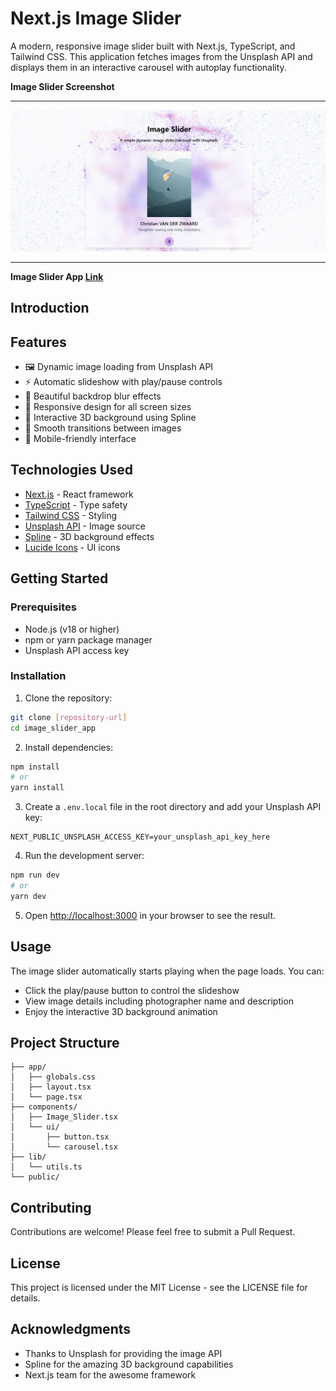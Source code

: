 # Next.js Image Slider

A modern, responsive image slider built with Next.js, TypeScript, and Tailwind CSS. This application fetches images from the Unsplash API and displays them in an interactive carousel with autoplay functionality.

**Image Slider Screenshot**

---

![Image Slider Screenshot](public/image%20slider.png "Image Slider Screenshot")

---

**Image Slider App [Link](https://image-slider-osama.vercel.app/)**


## Introduction

## Features

- 🖼️ Dynamic image loading from Unsplash API
- ⚡ Automatic slideshow with play/pause controls
- 🎨 Beautiful backdrop blur effects
- 🎯 Responsive design for all screen sizes
- 🌈 Interactive 3D background using Spline
- 🔄 Smooth transitions between images
- 📱 Mobile-friendly interface

## Technologies Used

- [Next.js](https://nextjs.org/) - React framework
- [TypeScript](https://www.typescriptlang.org/) - Type safety
- [Tailwind CSS](https://tailwindcss.com/) - Styling
- [Unsplash API](https://unsplash.com/developers) - Image source
- [Spline](https://spline.design/) - 3D background effects
- [Lucide Icons](https://lucide.dev/) - UI icons

## Getting Started

### Prerequisites

- Node.js (v18 or higher)
- npm or yarn package manager
- Unsplash API access key

### Installation

1. Clone the repository:
```bash
git clone [repository-url]
cd image_slider_app
```

2. Install dependencies:
```bash
npm install
# or
yarn install
```

3. Create a `.env.local` file in the root directory and add your Unsplash API key:
```env
NEXT_PUBLIC_UNSPLASH_ACCESS_KEY=your_unsplash_api_key_here
```

4. Run the development server:
```bash
npm run dev
# or
yarn dev
```

5. Open [http://localhost:3000](http://localhost:3000) in your browser to see the result.

## Usage

The image slider automatically starts playing when the page loads. You can:
- Click the play/pause button to control the slideshow
- View image details including photographer name and description
- Enjoy the interactive 3D background animation

## Project Structure

```
├── app/
│   ├── globals.css
│   ├── layout.tsx
│   └── page.tsx
├── components/
│   ├── Image_Slider.tsx
│   └── ui/
│       ├── button.tsx
│       └── carousel.tsx
├── lib/
│   └── utils.ts
└── public/
```

## Contributing

Contributions are welcome! Please feel free to submit a Pull Request.

## License

This project is licensed under the MIT License - see the LICENSE file for details.

## Acknowledgments

- Thanks to Unsplash for providing the image API
- Spline for the amazing 3D background capabilities
- Next.js team for the awesome framework
